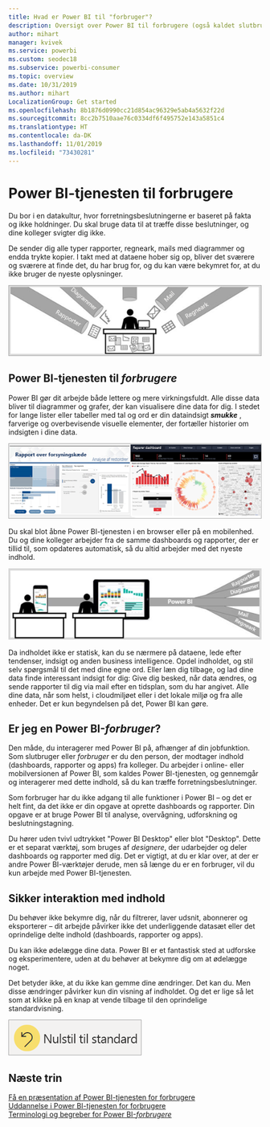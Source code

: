```yaml
---
title: Hvad er Power BI til "forbruger"?
description: Oversigt over Power BI til forbrugere (også kaldet slutbrugere eller forretningsbrugere).
author: mihart
manager: kvivek
ms.service: powerbi
ms.custom: seodec18
ms.subservice: powerbi-consumer
ms.topic: overview
ms.date: 10/31/2019
ms.author: mihart
LocalizationGroup: Get started
ms.openlocfilehash: 8b1876d0990cc21d854ac96329e5ab4a5632f22d
ms.sourcegitcommit: 8cc2b7510aae76c0334df6f495752e143a5851c4
ms.translationtype: HT
ms.contentlocale: da-DK
ms.lasthandoff: 11/01/2019
ms.locfileid: "73430281"
---
```

# <a name="the-power-bi-service-for-consumers"></a>Power BI-tjenesten til forbrugere

Du bor i en datakultur, hvor forretningsbeslutningerne er baseret på fakta og ikke holdninger. Du skal bruge data til at træffe disse beslutninger, og dine kolleger svigter dig ikke.     
 
De sender dig alle typer rapporter, regneark, mails med diagrammer og endda trykte kopier. I takt med at dataene hober sig op, bliver det sværere og sværere at finde det, du har brug for, og du kan være bekymret for, at du ikke bruger de nyeste oplysninger.  
 
![Power BI-dashboard](media/end-user-consumer/power-bi-consumer-pipes.png)

## <a name="the-power-bi-service-for-consumers"></a>Power BI-tjenesten til *forbrugere*

Power BI gør dit arbejde både lettere og mere virkningsfuldt. Alle disse data bliver til diagrammer og grafer, der kan visualisere dine data for dig. I stedet for lange lister eller tabeller med tal og ord er din dataindsigt ***smukke*** , farverige og overbevisende visuelle elementer, der fortæller historier om indsigten i dine data. 

![Power BI-dashboard](media/end-user-consumer/power-bi-consumer-examples.png)
 
Du skal blot åbne Power BI-tjenesten i en browser eller på en mobilenhed. Du og dine kolleger arbejder fra de samme dashboards og rapporter, der er tillid til, som opdateres automatisk, så du altid arbejder med det nyeste indhold.   

![Power BI-dashboard](media/end-user-consumer/power-bi-funnel.png)

Da indholdet ikke er statisk, kan du se nærmere på dataene, lede efter tendenser, indsigt og anden business intelligence. Opdel indholdet, og stil selv spørgsmål til det med dine egne ord. Eller læn dig tilbage, og lad dine data finde interessant indsigt for dig: Give dig besked, når data ændres, og sende rapporter til dig via mail efter en tidsplan, som du har angivet. Alle dine data, når som helst, i cloudmiljøet eller i det lokale miljø og fra alle enheder. Det er kun begyndelsen på det, Power BI kan gøre. 

## <a name="am-i-a-power-bi-consumer"></a>Er jeg en Power BI-*forbruger*?

Den måde, du interagerer med Power BI på, afhænger af din jobfunktion. Som slutbruger eller *forbruger* er du den person, der modtager indhold (dashboards, rapporter og apps) fra kolleger. Du arbejder i online- eller mobilversionen af Power BI, som kaldes Power BI-tjenesten, og gennemgår og interagerer med dette indhold, så du kan træffe forretningsbeslutninger. 
   
Som forbruger har du ikke adgang til alle funktioner i Power BI – og det er helt fint, da det ikke er din opgave at oprette dashboards og rapporter. Din opgave er at bruge Power BI til analyse, overvågning, udforskning og beslutningstagning. 

Du hører uden tvivl udtrykket "Power BI Desktop" eller blot "Desktop". Dette er et separat værktøj, som bruges af *designere*, der udarbejder og deler dashboards og rapporter med dig.  Det er vigtigt, at du er klar over, at der er andre Power BI-værktøjer derude, men så længe du er en forbruger, vil du kun arbejde med Power BI-tjenesten. 


## <a name="safely-interact-with-content"></a>Sikker interaktion med indhold 
Du behøver ikke bekymre dig, når du filtrerer, laver udsnit, abonnerer og eksporterer – dit arbejde påvirker ikke det underliggende datasæt eller det oprindelige delte indhold (dashboards, rapporter og apps).  

Du kan ikke ødelægge dine data.  Power BI er et fantastisk sted at udforske og eksperimentere, uden at du behøver at bekymre dig om at ødelægge noget.  
 
Det betyder ikke, at du ikke kan gemme dine ændringer. Det kan du. Men disse ændringer påvirker kun din visning af indholdet. Og det er lige så let som at klikke på en knap at vende tilbage til den oprindelige standardvisning.  

![Power BI-dashboard](media/end-user-consumer/power-bi-reset.png)


## <a name="next-steps"></a>Næste trin

[Få en præsentation af Power BI-tjenesten for forbrugere](end-user-reading-view.md)    
[Uddannelse i Power BI-tjenesten for forbrugere](https://docs.microsoft.com/en-us/learn/paths/consume-data-with-power-bi/)    
[Terminologi og begreber for Power BI-*forbrugere*](end-user-basic-concepts.md)    

